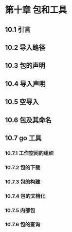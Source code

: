 # 第十章 包和工具

## 10.1 引言

## 10.2 导入路径

## 10.3 包的声明

## 10.4 导入声明

## 10.5 空导入

## 10.6 包及其命名

## 10.7 go 工具

### 10.7.1 工作空间的组织

### 10.7.2 包的下载

### 10.7.3 包的构建

### 10.7.4 包的文档化

### 10.7.5 内部包

### 10.7.6 包的查询

